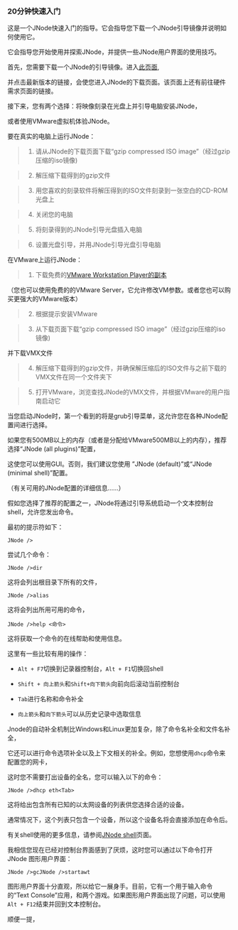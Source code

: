 ### 20分钟快速入门 ###

这是一个JNode快速入门的指导。它会指导您下载一个JNode引导镜像并说明如何使用它。

它会指导您开始使用并探索JNode，并提供一些JNode用户界面的使用技巧。

首先，您需要下载一个JNode的引导镜像。进入[此页面](http://www.jnode.org/taxonomy/term/2),

并点击最新版本的链接，会使您进入JNode的下载页面。该页面上还有前往硬件需求页面的链接。

接下来，您有两个选择：将映像刻录在光盘上并引导电脑安装JNode，

或者使用VMware虚拟机体验JNode。

要在真实的电脑上运行JNode：

> 1. 请从JNode的下载页面下载“gzip compressed ISO image”（经过gzip压缩的iso镜像)

> 2. 解压缩下载得到的gzip文件

> 3. 用您喜欢的刻录软件将解压得到的ISO文件刻录到一张空白的CD-ROM光盘上

> 4. 关闭您的电脑

> 5. 将刻录得到的JNode引导光盘插入电脑

> 6. 设置光盘引导，并用JNode引导光盘引导电脑

在VMware上运行JNode：

> 1. 下载免费的[VMware Workstation Player的副本](https://my.vmware.com/web/vmware/downloads)

 （您也可以使用免费的的VMware Server，它允许修改VM参数。或者您也可以购买更强大的VMware版本）

> 2. 根据提示安装VMware

> 3. 从下载页面下载“gzip compressed ISO image”（经过gzip压缩的iso镜像)

 并下载VMX文件

> 4. 解压缩下载得到的gzip文件，并确保解压缩后的ISO文件与之前下载的VMX文件在同一个文件夹下

> 5. 打开VMware，浏览查找JNode的VMX文件，并根据VMware的用户指南启动它

当您启动JNode时，第一个看到的将是grub引导菜单，这允许您在各种JNode配置间进行选择。

如果您有500MB以上的内存（或者是分配给VMware500MB以上的内存），推荐选择“JNode (all plugins)”配置，

这使您可以使用GUI。否则，我们建议您使用 ”JNode (default)”或“JNode (minimal shell)”配置。

（有关可用的JNode配置的详细信息……）

假如您选择了推荐的配置之一，JNode将通过引导系统启动一个文本控制台shell，允许您发出命令。

最初的提示符如下：

`JNode />`

 尝试几个命令：

 `JNode />dir`

 这将会列出根目录下所有的文件，

 `JNode />alias`

 这将会列出所用可用的命令，

 `JNode />help <命令>`

 这将获取一个命令的在线帮助和使用信息。

 这里有一些比较有用的操作：

* `Alt + F7`切换到记录器控制台，`Alt + F1`切换回shell

* `Shift + 向上箭头`和`Shift+向下箭头`向前向后滚动当前控制台

* `Tab`进行名称和命令补全

* `向上箭头`和`向下箭头`可以从历史记录中选取信息

Jnode的自动补全机制比Windows和Linux更加复杂，除了命令名补全和文件名补全，

它还可以进行命令选项补全以及上下文相关的补全。例如，您想使用`dhcp`命令来配置您的网卡，

这时您不需要打出设备的全名，您可以输入以下的命令：

`JNode />dhcp eth<Tab>`

这将给出包含所有已知的以太网设备的列表供您选择合适的设备。

通常情况下，这个列表只包含一个设备，所以这个设备名将会直接添加在命令后。

有关shell使用的更多信息，请参阅[JNode shell](http://www.jnode.org/node/88)页面。

我相信您现在已经对控制台界面感到了厌烦，这时您可以通过以下命令打开JNode 图形用户界面：  

`JNode />gcJNode />startawt`  

图形用户界面十分直观，所以给它一展身手。目前，它有一个用于输入命令的“Text Console”应用，和两个游戏。如果图形用户界面出现了问题，可以使用`Alt + F12`结束并回到文本控制台。

顺便一提，
